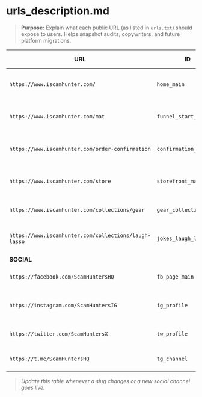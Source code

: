 # urls\_description.md

> **Purpose:** Explain what each public URL (as listed in `urls.txt`) should expose to users.  Helps snapshot audits, copywriters, and future platform migrations.

| URL                                                   | ID                     | Expected Content / Purpose                                                   |
| ----------------------------------------------------- | ---------------------- | ---------------------------------------------------------------------------- |
| `https://www.iscamhunter.com/`                        | `home_main`            | Brand‑mission hero, “Explore Gear” & “Join Posse” CTAs, footer email opt‑in. |
| `https://www.iscamhunter.com/mat`                     | `funnel_start_mat`     | Personal story (hero\_intro\_grandma), desk‑mat offer, checkout button.      |
| `https://www.iscamhunter.com/order-confirmation`      | `confirmation_shared`  | Thank‑you page: order recap, CTA to store & joke feed, social share prompt.  |
| `https://www.iscamhunter.com/store`                   | `storefront_main`      | Product catalog w/ featured gear row, announcement banner.                   |
| `https://www.iscamhunter.com/collections/gear`        | `gear_collection_core` | Grid of hoodie, mat, case; cross‑sell suggestions.                           |
| `https://www.iscamhunter.com/collections/laugh-lasso` | `jokes_laugh_lasso`    | Joke products (price \$0), punchline on product detail; encourages share.    |
| **SOCIAL**                                            |                        |                                                                              |
| `https://facebook.com/ScamHuntersHQ`                  | `fb_page_main`         | Main FB hub: profile + cover, posts, link back to site.                      |
| `https://instagram.com/ScamHuntersIG`                 | `ig_profile`           | Placeholder IG account: reels & carousel humour (future).                    |
| `https://twitter.com/ScamHuntersX`                    | `tw_profile`           | Placeholder Twitter/X handle: snarky scam thread (future).                   |
| `https://t.me/ScamHuntersHQ`                          | `tg_channel`           | Placeholder Telegram channel: broadcast scam alerts (future).                |

> *Update this table whenever a slug changes or a new social channel goes live.*
